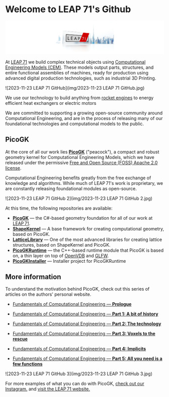 # Welcome to LEAP 71's Github

![LEAP71](img/LEAP71.jpg)

At [LEAP 71](https://leap71.com) we build complex technical objects using [Computational Engineering Models (CEM)](https://leap71.com/computationalengineering/). These models output parts, structures, and entire functional assemblies of machines, ready for production using advanced digital production technologies, such as industrial 3D Printing.

![2023-11-23 LEAP 71 GitHub](img/2023-11-23 LEAP 71 GitHub.jpg)

We use our technology to build anything from [rocket engines](https://leap71.com/rp/) to energy efficient heat exchangers or electric motors

We are committed to supporting a growing open-source community around Computational Engineering, and are in the process of releasing many of our foundational technologies and computational models to the public.

## PicoGK

At the core of all our work lies **[PicoGK](https://github.com/leap71/PicoGK)** ("peacock"), a compact and robust geometry kernel for Computational Engineering Models, which we have released under the permissive [Free and Open Source (FOSS) Apache 2.0 license](https://www.apache.org/licenses/LICENSE-2.0).

Computational Engineering benefits greatly from the free exchange of knowledge and algorithms. While much of LEAP 71's work is proprietary, we are constantly releasing foundational modules as open-source. 

![2023-11-23 LEAP 71 GitHub 2](img/2023-11-23 LEAP 71 GitHub 2.jpg)

At this time, the following repositories are available:

- [**PicoGK**](https://github.com/leap71) — the C#-based geometry foundation for all of our work at [LEAP 71](https://leap71.com).
- [**ShapeKernel**](https://github.com/leap71/LEAP71_ShapeKernel) — A base framework for creating computational geometry, based on PicoGK.
- [**LatticeLibrary**](https://github.com/leap71/LEAP71_LatticeLibrary) — One of the most advanced libraries for creating lattice structures, based on ShapeKernel and PicoGK.
- [**PicoGKRuntime**](https://github.com/leap71/PicoGKRuntime) — the C++-based runtime module that PicoGK is based on, a thin layer on top of [OpenVDB](https://www.openvdb.org/) and [GLFW](https://www.glfw.org/).
- [**PicoGKInstaller**](https://github.com/leap71/PicoGKInstaller) — Installer project for PicoGKRuntime

## More information

To understand the motivation behind PicoGK, check out this series of articles on the authors' personal website.

- [Fundamentals of Computational Engineering — **Prologue**](https://jlk.ae/2023/10/04/computationalengineering-prologue/)

- [Fundamentals of Computational Engineering — **Part 1: A bit of history**](https://jlk.ae/2023/10/06/computational-engineering-part-1-history/)

- [Fundamentals of Computational Engineering — **Part 2: The technology**](https://jlk.ae/2023/10/09/computational-engineering-part-2-the-technology/)

- [Fundamentals of Computational Engineering — **Part 3: Voxels to the rescue**](https://jlk.ae/2023/10/11/computational-engineering-part-3-voxels/)

- [Fundamentals of Computational Engineering — **Part 4: Implicits**](https://jlk.ae/2023/10/13/fundamentals-of-computational-engineering-part-4-implicits/)

- [Fundamentals of Computational Engineering — **Part 5: All you need is a few functions**](https://jlk.ae/2023/10/16/fundamentals-of-computational-engineering-part-5-all-you-need-is-a-few-functions/)

  

![2023-11-23 LEAP 71 GitHub 3](img/2023-11-23 LEAP 71 GitHub 3.jpg)

For more examples of what you can do with PicoGK, [check out our Instagram.](https://www.instagram.com/leap.71/) and [visit the LEAP 71 website.](https://leap71.com/)

